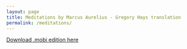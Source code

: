 ```yaml
---
layout: page
title: Meditations by Marcus Aurelius - Gregory Hays translation
permalink: /meditations/
---
```


[Download .mobi edition here](/meditations/Meditations%20-%20Aurelius_Marcus.mobi)
